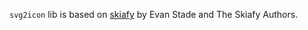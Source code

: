 `svg2icon` lib is based on [skiafy](https://github.com/evanstade/skiafy) by Evan Stade and The Skiafy Authors.
